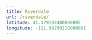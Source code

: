```yaml
---
title: Riverdale
url: /riverdale/
latitude: 41.179192400000005
longitude: -111.99299210000001
---
```


